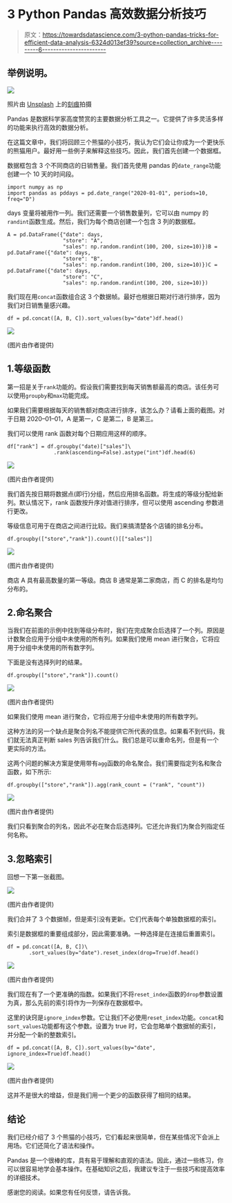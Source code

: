 # 3 Python Pandas 高效数据分析技巧

> 原文：<https://towardsdatascience.com/3-python-pandas-tricks-for-efficient-data-analysis-6324d013ef39?source=collection_archive---------6----------------------->

## 举例说明。

![](img/765125140cd739a1ca884dd55aad9fbd.png)

照片由 [Unsplash](https://unsplash.com/s/photos/trick?utm_source=unsplash&utm_medium=referral&utm_content=creditCopyText) 上的[刻痕](https://unsplash.com/@jannerboy62?utm_source=unsplash&utm_medium=referral&utm_content=creditCopyText)拍摄

Pandas 是数据科学家高度赞赏的主要数据分析工具之一。它提供了许多灵活多样的功能来执行高效的数据分析。

在这篇文章中，我们将回顾三个熊猫的小技巧，我认为它们会让你成为一个更快乐的熊猫用户。最好用一些例子来解释这些技巧。因此，我们首先创建一个数据框。

数据框包含 3 个不同商店的日销售量。我们首先使用 pandas 的`date_range`功能创建一个 10 天的时间段。

```
import numpy as np
import pandas as pddays = pd.date_range("2020-01-01", periods=10, freq="D")
```

days 变量将被用作一列。我们还需要一个销售数量列，它可以由 numpy 的`randint`函数生成。然后，我们为每个商店创建一个包含 3 列的数据框。

```
A = pd.DataFrame({"date": days,
                  "store": "A",
                  "sales": np.random.randint(100, 200, size=10)})B = pd.DataFrame({"date": days,
                  "store": "B",
                  "sales": np.random.randint(100, 200, size=10)})C = pd.DataFrame({"date": days,
                  "store": "C",
                  "sales": np.random.randint(100, 200, size=10)})
```

我们现在用`concat`函数组合这 3 个数据帧。最好也根据日期对行进行排序，因为我们对日销售量感兴趣。

```
df = pd.concat([A, B, C]).sort_values(by="date")df.head()
```

![](img/db02800a6ba6d20b1bee7cc76ddc75fb.png)

(图片由作者提供)

## 1.等级函数

第一招是关于`rank`功能的。假设我们需要找到每天销售额最高的商店。该任务可以使用`groupby`和`max`功能完成。

如果我们需要根据每天的销售额对商店进行排序，该怎么办？请看上面的截图。对于日期 2020–01–01，A 是第一，C 是第二，B 是第三。

我们可以使用 rank 函数对每个日期应用这样的顺序。

```
df["rank"] = df.groupby("date)["sales"]\
               .rank(ascending=False).astype("int")df.head(6)
```

![](img/fbc0fdaf4efe3e12f93ea67150a4cbd2.png)

(图片由作者提供)

我们首先按日期将数据点(即行)分组，然后应用排名函数。将生成的等级分配给新列。默认情况下，rank 函数按升序对值进行排序，但可以使用 ascending 参数进行更改。

等级信息可用于在商店之间进行比较。我们来搞清楚各个店铺的排名分布。

```
df.groupby(["store","rank"]).count()[["sales"]]
```

![](img/8151b828b5f89c69e7d54ab8955eacb1.png)

(图片由作者提供)

商店 A 具有最高数量的第一等级。商店 B 通常是第二家商店，而 C 的排名是均匀分布的。

## 2.命名聚合

当我们在前面的示例中找到等级分布时，我们在完成聚合后选择了一个列。原因是计数聚合应用于分组中未使用的所有列。如果我们使用 mean 进行聚合，它将应用于分组中未使用的所有数字列。

下面是没有选择列时的结果。

```
df.groupby(["store","rank"]).count()
```

![](img/782a24956fa9b2d052d2ae3c105984f0.png)

(图片由作者提供)

如果我们使用 mean 进行聚合，它将应用于分组中未使用的所有数字列。

这种方法的另一个缺点是聚合列名不能提供它所代表的信息。如果看不到代码，我们就无法真正判断 sales 列告诉我们什么。我们总是可以重命名列，但是有一个更实际的方法。

这两个问题的解决方案是使用带有`agg`函数的命名聚合。我们需要指定列名和聚合函数，如下所示:

```
df.groupby(["store","rank"]).agg(rank_count = ("rank", "count"))
```

![](img/97bfdcb73b2daa6a20e7ae4f618b0149.png)

(图片由作者提供)

我们只看到聚合的列名，因此不必在聚合后选择列。它还允许我们为聚合列指定任何名称。

## 3.忽略索引

回想一下第一张截图。

![](img/db02800a6ba6d20b1bee7cc76ddc75fb.png)

(图片由作者提供)

我们合并了 3 个数据帧，但是索引没有更新。它们代表每个单独数据框的索引。

索引是数据框的重要组成部分，因此需要准确。一种选择是在连接后重置索引。

```
df = pd.concat([A, B, C])\
       .sort_values(by="date").reset_index(drop=True)df.head()
```

![](img/9df23c69db8c25a093bb82abea51a63a.png)

(图片由作者提供)

我们现在有了一个更准确的指数。如果我们不将`reset_index`函数的`drop`参数设置为真，那么先前的索引将作为一列保存在数据框中。

这里的诀窍是`ignore_index`参数。它让我们不必使用`reset_index`功能。`concat`和`sort_values`功能都有这个参数。设置为 true 时，它会忽略单个数据帧的索引，并分配一个新的整数索引。

```
df = pd.concat([A, B, C]).sort_values(by="date", ignore_index=True)df.head()
```

![](img/9d39fed42a75f4a896eb098f9ede6a70.png)

(图片由作者提供)

这并不是很大的增益，但是我们用一个更少的函数获得了相同的结果。

## 结论

我们已经介绍了 3 个熊猫的小技巧，它们看起来很简单，但在某些情况下会派上用场。它们还简化了语法和操作。

Pandas 是一个很棒的库，具有易于理解和直观的语法。因此，通过一些练习，你可以很容易地学会基本操作。在基础知识之后，我建议专注于一些技巧和提高效率的详细技术。

感谢您的阅读。如果您有任何反馈，请告诉我。